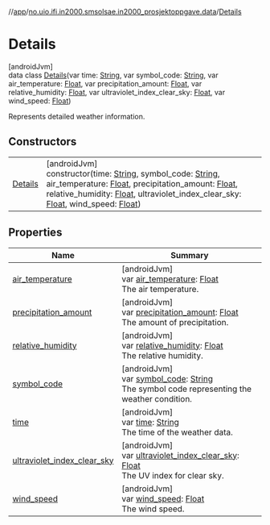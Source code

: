 //[app](../../../index.md)/[no.uio.ifi.in2000.smsolsae.in2000_prosjektoppgave.data](../index.md)/[Details](index.md)

# Details

[androidJvm]\
data class [Details](index.md)(var time: [String](https://kotlinlang.org/api/latest/jvm/stdlib/kotlin/-string/index.html), var symbol_code: [String](https://kotlinlang.org/api/latest/jvm/stdlib/kotlin/-string/index.html), var air_temperature: [Float](https://kotlinlang.org/api/latest/jvm/stdlib/kotlin/-float/index.html), var precipitation_amount: [Float](https://kotlinlang.org/api/latest/jvm/stdlib/kotlin/-float/index.html), var relative_humidity: [Float](https://kotlinlang.org/api/latest/jvm/stdlib/kotlin/-float/index.html), var ultraviolet_index_clear_sky: [Float](https://kotlinlang.org/api/latest/jvm/stdlib/kotlin/-float/index.html), var wind_speed: [Float](https://kotlinlang.org/api/latest/jvm/stdlib/kotlin/-float/index.html))

Represents detailed weather information.

## Constructors

| | |
|---|---|
| [Details](-details.md) | [androidJvm]<br>constructor(time: [String](https://kotlinlang.org/api/latest/jvm/stdlib/kotlin/-string/index.html), symbol_code: [String](https://kotlinlang.org/api/latest/jvm/stdlib/kotlin/-string/index.html), air_temperature: [Float](https://kotlinlang.org/api/latest/jvm/stdlib/kotlin/-float/index.html), precipitation_amount: [Float](https://kotlinlang.org/api/latest/jvm/stdlib/kotlin/-float/index.html), relative_humidity: [Float](https://kotlinlang.org/api/latest/jvm/stdlib/kotlin/-float/index.html), ultraviolet_index_clear_sky: [Float](https://kotlinlang.org/api/latest/jvm/stdlib/kotlin/-float/index.html), wind_speed: [Float](https://kotlinlang.org/api/latest/jvm/stdlib/kotlin/-float/index.html)) |

## Properties

| Name | Summary |
|---|---|
| [air_temperature](air_temperature.md) | [androidJvm]<br>var [air_temperature](air_temperature.md): [Float](https://kotlinlang.org/api/latest/jvm/stdlib/kotlin/-float/index.html)<br>The air temperature. |
| [precipitation_amount](precipitation_amount.md) | [androidJvm]<br>var [precipitation_amount](precipitation_amount.md): [Float](https://kotlinlang.org/api/latest/jvm/stdlib/kotlin/-float/index.html)<br>The amount of precipitation. |
| [relative_humidity](relative_humidity.md) | [androidJvm]<br>var [relative_humidity](relative_humidity.md): [Float](https://kotlinlang.org/api/latest/jvm/stdlib/kotlin/-float/index.html)<br>The relative humidity. |
| [symbol_code](symbol_code.md) | [androidJvm]<br>var [symbol_code](symbol_code.md): [String](https://kotlinlang.org/api/latest/jvm/stdlib/kotlin/-string/index.html)<br>The symbol code representing the weather condition. |
| [time](time.md) | [androidJvm]<br>var [time](time.md): [String](https://kotlinlang.org/api/latest/jvm/stdlib/kotlin/-string/index.html)<br>The time of the weather data. |
| [ultraviolet_index_clear_sky](ultraviolet_index_clear_sky.md) | [androidJvm]<br>var [ultraviolet_index_clear_sky](ultraviolet_index_clear_sky.md): [Float](https://kotlinlang.org/api/latest/jvm/stdlib/kotlin/-float/index.html)<br>The UV index for clear sky. |
| [wind_speed](wind_speed.md) | [androidJvm]<br>var [wind_speed](wind_speed.md): [Float](https://kotlinlang.org/api/latest/jvm/stdlib/kotlin/-float/index.html)<br>The wind speed. |
